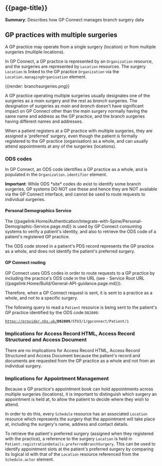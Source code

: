 ## {{page-title}}

<div class="nhsd-a-box nhsd-a-box--bg-light-blue nhsd-!t-margin-bottom-6 nhsd-t-body">
<b>Summary</b>: Describes how GP Connect manages branch surgery data
</div>

## GP practices with multiple surgeries

A GP practice may operate from a single surgery (location) or from multiple surgeries (multiple locations).

In GP Connect, a GP practice is represented by an `Organization` resource, and the surgeries are represented by `Location` resources.  The surgery `Location` is linked to the GP practice `Organization` via the `Location.managingOrganisation` element.

{{render: branchsurgeries.png}}

A GP practice operating multiple surgeries usually designates one of the surgeries as a *main* surgery and the rest as *branch* surgeries. The designation of surgeries as *main* and *branch* doesn't have significant impact on GP Connect other than the main surgery normally having the same name and address as the GP practice, and the branch surgeries having different names and addresses.

When a patient registers at a GP practice with multiple surgeries, they are assigned a 'preferred' surgery, even though the patient is formally registered to the GP practice (organisation) as a whole, and can usually attend appointments at any of the surgeries (locations).

### ODS codes

In GP Connect, an ODS code identifies a GP practice as a whole, and is populated in the `Organization.identifier` element.

<div class="nhsd-a-box nhsd-a-box--bg-light-yellow nhsd-!t-margin-bottom-6 nhsd-t-body">
<b>Important</b>: While ODS *site* codes do exist to identify some branch surgeries, GP systems DO NOT use these and hence they are NOT available via the GP Connect interface, and cannot be used to route requests to individual surgeries.
</div>

#### Personal Demographics Service

The {{pagelink:Home/Authentication/Integrate-with-Spine/Personal-Demographic-Service.page.md}} is used by GP Connect consuming systems to verify a patient's identity, and also to retrieve the ODS code of a patient's registered GP practice.

The ODS code stored in a patient's PDS record represents the GP practice as a whole, and does not identify the patient's preferred surgery.

#### GP Connect routing

GP Connect uses ODS codes in order to route requests to a GP practice by including the practice's ODS code in the URL (see - Service Root URL {{pagelink:Home/Build/General-API-guidance.page.md}}).

Therefore, when a GP Connect request is sent, it is sent to a practice as a whole, and not to a specific surgery.

The following query to read a `Patient` resource is being sent to the patient's GP practice identified by the ODS code `D82809`:

<code class="highlighter-rouge">https://provider.nhs.uk/<b>D82809</b>/STU3/1/gpconnect/Patient/1</code>

### Implications for Access Record HTML, Access Record Structured and Access Document

There are no implications for Access Record HTML, Access Record Structured and Access Document because the patient's record and documents are requested from the GP practice as a whole and not from an individual surgery.

### Implications for Appointment Management

Because a GP practice's appointment book can hold appointments across multiple surgeries (locations), it is important to distinguish which surgery an appointment is held at, to allow the patient to decide where they wish to attend.

In order to do this, every `Schedule` resource has an associated `Location` resource which represents the surgery that the appointment will take place at, including the surgery's name, address and contact details.

To retrieve the patient's preferred surgery (assigned when they registered with the practice), a reference to the surgery `Location` is held in `Patient.registrationDetails.preferredBranchSurgery`.  This can be used to identify  appointment slots at the patient's preferred surgery by comparing its logical id with that of the `Location` resource referenced from the `Schedule.actor` element.